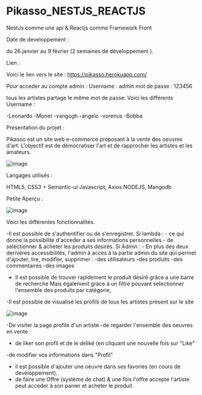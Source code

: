 # Pikasso_NESTJS_REACTJS
NestJs comme une api & Reactjs comme Framework Front

Date de developpement :

du 26 janvier au 9 février (2 semaines de développement ).

Lien : 

Voici le lien vers le site :
https://pikasso.herokuapp.com/

Pour acceder au compte admin :
Username : admin 
mot de passe : 123456

tous les artistes partage le même mot de passe.
Voici les différents Username :

-Leonardo
-Monet
-vangogh
-angelo
-vorenus
-Bobba

Presentation du projet :

Pikasso est un site web e-commerce proposant à la vente des oeuvres d'art.
L'objectif est de démocratiser l'art et de rapprocher les artistes et les amateurs.

![image](https://user-images.githubusercontent.com/72380383/111796399-6e484980-88c8-11eb-8d84-affd482322f2.png)

Langages utilisés :

HTML5, CSS3 + Semantic-ui Javascript, Axios NODEJS, Mangodb

Petite Aperçu :

![image](https://user-images.githubusercontent.com/72380383/111798051-fed35980-88c9-11eb-9eee-125a42a0e0b1.png)

Voici les différentes fonctionnalités.

-Il est possible de s'authentifier ou de s'enregistrer. Si lambda : - ce qui donne la possibilité d'acceder a ses informations personnelles - de selectionner & acheter les produits désirés. Si Admin : - En plus des deux dernières accessibilités, l'admin à accès à la partie admin du site qui permet d'ajouter, lire, modifier, supprimer : 
-des utilisateurs 
-des produits 
-des commentaires 
-des images

- Il est possible de trouver rapidement le produit désiré grâce a une barre de recherche
Mais également grâce à un filtre pouvant selectionner l'ensemble des produits par catégorie,

-Il est possible de visualisé les profils de tous les artistes présent sur le site

![image](https://user-images.githubusercontent.com/72380383/111796691-b6676c00-88c8-11eb-8c0d-46e20201a05e.png)

-De visiter la page profile d'un artiste
  -de regarder l'ensemble des oeuvres en vente
  - de liker son profil et de le deliké (en cliquant une nouvelle fois sur "Like"

-de modifier vos informations dans "Profil"

- il est possible d'ajouter une oeuvre dans ses favories (en cours de developpement).
- de faire une Offre (système de chat) & une fois l'offre accepté l'artiste peut acceder à son panier et acheter le produit.

